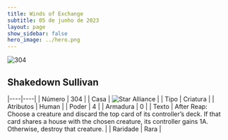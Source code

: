 ```yaml
---
title: Winds of Exchange
subtitle: 05 de junho de 2023
layout: page
show_sidebar: false
hero_image: ../hero.png
---
```


![304](https://mastervault-storage-prod.s3.amazonaws.com/media/card_front/en/600_304_6656519c9f33_en.png)


## Shakedown Sullivan

|----|----|
| Número | 304 |
| Casa | ![Star Alliance](https://archonarcana.com/images/thumb/7/7d/Star_Alliance.png/22px-Star_Alliance.png "Aliança Estelar") |
| Tipo | Criatura |
| Atributos | Human |
| Poder | 4 |
| Armadura | 0 |
| Texto | After Reap: Choose a creature and discard the top card of its controller’s deck. If that card shares a house with the chosen creature, its controller gains 1A. Otherwise, destroy that creature.  |
| Raridade | Rara |
